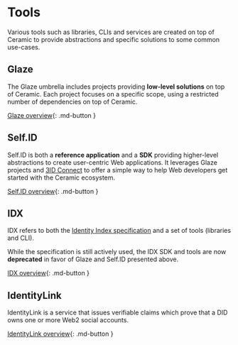 # Tools

Various tools such as libraries, CLIs and services are created on top of Ceramic to provide abstractions and specific solutions to some common use-cases.

## Glaze

The Glaze umbrella includes projects providing **low-level solutions** on top of Ceramic. Each project focuses on a specific scope, using a restricted number of dependencies on top of Ceramic.

[Glaze overview](glaze/overview.md){: .md-button }

## Self.ID

Self.ID is both a **reference application** and a **SDK** providing higher-level abstractions to create user-centric Web applications. It leverages Glaze projects and [3ID Connect](../authentication/3id-did/3id-connect.md) to offer a simple way to help Web developers get started with the Ceramic ecosystem.

[Self.ID overview](self-id/overview.md){: .md-button }

## IDX

IDX refers to both the [Identity Index specification](https://github.com/ceramicnetwork/CIP/blob/main/CIPs/CIP-11/CIP-11.md) and a set of tools (libraries and CLI).

While the specification is still actively used, the IDX SDK and tools are now **deprecated** in favor of Glaze and Self.ID presented above.

[IDX overview](idx/overview.md){: .md-button }

## IdentityLink

IdentityLink is a service that issues verifiable claims which prove that a DID owns one or more Web2 social accounts.

[IdentityLink overview](identitylink/overview.md){: .md-button }
